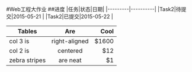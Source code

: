 #Web工程大作业
##进度
|任务|状态|日期|
|---------|----------|
|Task2|待提交|2015-05-21 |
|Task2|已提交|2015-05-22 |

| Tables        | Are           | Cool  |
| ------------- |:-------------:| -----:|
| col 3 is      | right-aligned | $1600 |
| col 2 is      | centered      |   $12 |
| zebra stripes | are neat      |    $1 |

